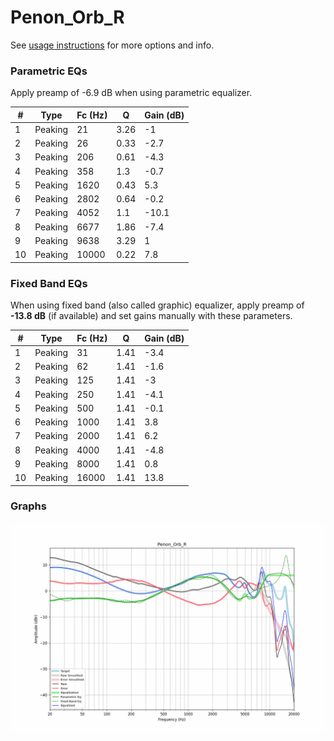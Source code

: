 # Penon_Orb_R
See [usage instructions](https://github.com/jaakkopasanen/AutoEq#usage) for more options and info.

### Parametric EQs
Apply preamp of -6.9 dB when using parametric equalizer.

|   # | Type    |   Fc (Hz) |    Q |   Gain (dB) |
|-----|---------|-----------|------|-------------|
|   1 | Peaking |        21 | 3.26 |        -1   |
|   2 | Peaking |        26 | 0.33 |        -2.7 |
|   3 | Peaking |       206 | 0.61 |        -4.3 |
|   4 | Peaking |       358 | 1.3  |        -0.7 |
|   5 | Peaking |      1620 | 0.43 |         5.3 |
|   6 | Peaking |      2802 | 0.64 |        -0.2 |
|   7 | Peaking |      4052 | 1.1  |       -10.1 |
|   8 | Peaking |      6677 | 1.86 |        -7.4 |
|   9 | Peaking |      9638 | 3.29 |         1   |
|  10 | Peaking |     10000 | 0.22 |         7.8 |

### Fixed Band EQs
When using fixed band (also called graphic) equalizer, apply preamp of **-13.8 dB** (if available) and set gains manually with these parameters.

|   # | Type    |   Fc (Hz) |    Q |   Gain (dB) |
|-----|---------|-----------|------|-------------|
|   1 | Peaking |        31 | 1.41 |        -3.4 |
|   2 | Peaking |        62 | 1.41 |        -1.6 |
|   3 | Peaking |       125 | 1.41 |        -3   |
|   4 | Peaking |       250 | 1.41 |        -4.1 |
|   5 | Peaking |       500 | 1.41 |        -0.1 |
|   6 | Peaking |      1000 | 1.41 |         3.8 |
|   7 | Peaking |      2000 | 1.41 |         6.2 |
|   8 | Peaking |      4000 | 1.41 |        -4.8 |
|   9 | Peaking |      8000 | 1.41 |         0.8 |
|  10 | Peaking |     16000 | 1.41 |        13.8 |

### Graphs
![](./Penon_Orb_R.png)
